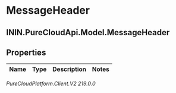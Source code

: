 # MessageHeader

## ININ.PureCloudApi.Model.MessageHeader

## Properties

|Name | Type | Description | Notes|
|------------ | ------------- | ------------- | -------------|



_PureCloudPlatform.Client.V2 219.0.0_
